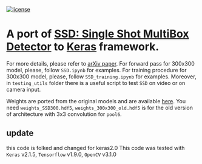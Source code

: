 [![license](https://img.shields.io/github/license/mashape/apistatus.svg)](LICENSE)
# A port of [SSD: Single Shot MultiBox Detector](https://github.com/weiliu89/caffe/tree/ssd) to [Keras](https://keras.io) framework.
For more details, please refer to [arXiv paper](http://arxiv.org/abs/1512.02325).
For forward pass for 300x300 model, please, follow `SSD.ipynb` for examples. For training procedure for 300x300 model, please, follow `SSD_training.ipynb` for examples. Moreover, in `testing_utils` folder there is a useful script to test `SSD` on video or on camera input.

Weights are ported from the original models and are available [here](https://mega.nz/#F!7RowVLCL!q3cEVRK9jyOSB9el3SssIA). You need `weights_SSD300.hdf5`, `weights_300x300_old.hdf5` is for the old version of architecture with 3x3 convolution for `pool6`.

## update
this code is folked and changed for keras2.0
This code was tested with `Keras` v2.1.5, `Tensorflow` v1.9.0, `OpenCV` v3.1.0
